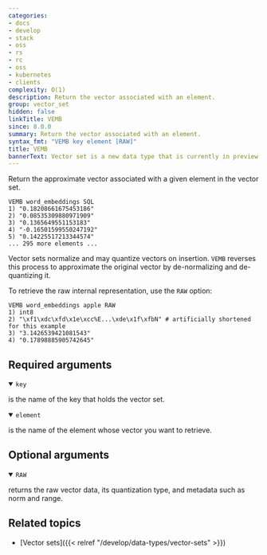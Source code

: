 ```yaml
---
categories:
- docs
- develop
- stack
- oss
- rs
- rc
- oss
- kubernetes
- clients
complexity: O(1)
description: Return the vector associated with an element.
group: vector_set
hidden: false
linkTitle: VEMB
since: 8.0.0
summary: Return the vector associated with an element.
syntax_fmt: "VEMB key element [RAW]"
title: VEMB
bannerText: Vector set is a new data type that is currently in preview and may be subject to change.
---
```


Return the approximate vector associated with a given element in the vector set.

```shell
VEMB word_embeddings SQL
1) "0.18208661675453186"
2) "0.08535309880971909"
3) "0.1365649551153183"
4) "-0.16501599550247192"
5) "0.14225517213344574"
... 295 more elements ...
```

Vector sets normalize and may quantize vectors on insertion. `VEMB` reverses this process to approximate the original vector by de-normalizing and de-quantizing it.

To retrieve the raw internal representation, use the `RAW` option:

```shell
VEMB word_embeddings apple RAW
1) int8
2) "\xf1\xdc\xfd\x1e\xcc%E...\xde\x1f\xfbN" # artificially shortened for this example
3) "3.1426539421081543"
4) "0.17898885905742645"
```

## Required arguments

<details open>
<summary><code>key</code></summary>

is the name of the key that holds the vector set.
</details>

<details open>
<summary><code>element</code></summary>

is the name of the element whose vector you want to retrieve.
</details>

## Optional arguments

<details open>
<summary><code>RAW</code></summary>

returns the raw vector data, its quantization type, and metadata such as norm and range.
</details>

## Related topics

- [Vector sets]({{< relref "/develop/data-types/vector-sets" >}})
